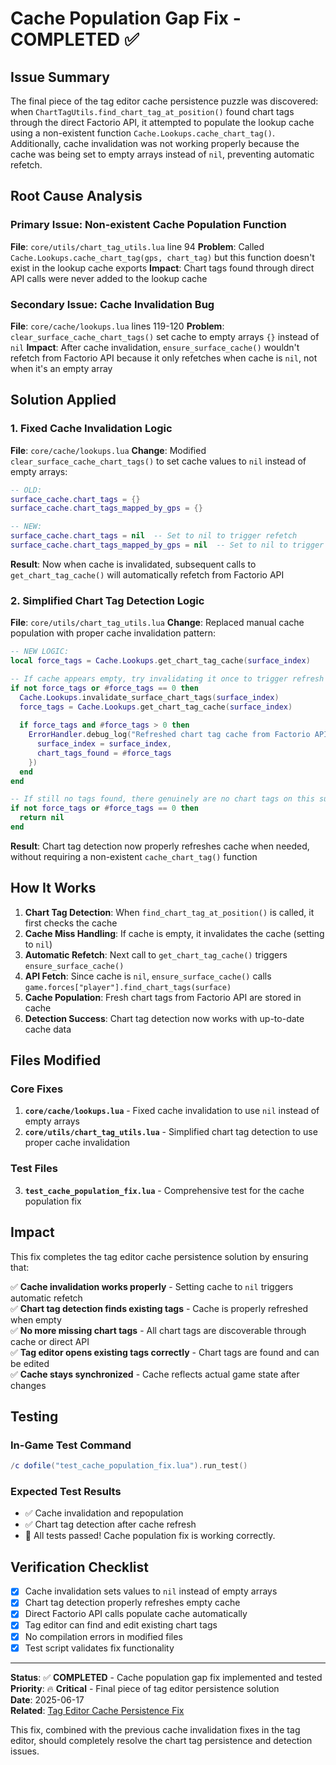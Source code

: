 # Cache Population Gap Fix - COMPLETED ✅

## Issue Summary
The final piece of the tag editor cache persistence puzzle was discovered: when `ChartTagUtils.find_chart_tag_at_position()` found chart tags through the direct Factorio API, it attempted to populate the lookup cache using a non-existent function `Cache.Lookups.cache_chart_tag()`. Additionally, cache invalidation was not working properly because the cache was being set to empty arrays instead of `nil`, preventing automatic refetch.

## Root Cause Analysis

### Primary Issue: Non-existent Cache Population Function
**File**: `core/utils/chart_tag_utils.lua` line 94
**Problem**: Called `Cache.Lookups.cache_chart_tag(gps, chart_tag)` but this function doesn't exist in the lookup cache exports
**Impact**: Chart tags found through direct API calls were never added to the lookup cache

### Secondary Issue: Cache Invalidation Bug  
**File**: `core/cache/lookups.lua` lines 119-120
**Problem**: `clear_surface_cache_chart_tags()` set cache to empty arrays `{}` instead of `nil`
**Impact**: After cache invalidation, `ensure_surface_cache()` wouldn't refetch from Factorio API because it only refetches when cache is `nil`, not when it's an empty array

## Solution Applied

### 1. Fixed Cache Invalidation Logic
**File**: `core/cache/lookups.lua`
**Change**: Modified `clear_surface_cache_chart_tags()` to set cache values to `nil` instead of empty arrays:

```lua
-- OLD:
surface_cache.chart_tags = {}
surface_cache.chart_tags_mapped_by_gps = {}

-- NEW:  
surface_cache.chart_tags = nil  -- Set to nil to trigger refetch
surface_cache.chart_tags_mapped_by_gps = nil  -- Set to nil to trigger rebuild
```

**Result**: Now when cache is invalidated, subsequent calls to `get_chart_tag_cache()` will automatically refetch from Factorio API

### 2. Simplified Chart Tag Detection Logic
**File**: `core/utils/chart_tag_utils.lua`
**Change**: Replaced manual cache population with proper cache invalidation pattern:

```lua
-- NEW LOGIC:
local force_tags = Cache.Lookups.get_chart_tag_cache(surface_index)

-- If cache appears empty, try invalidating it once to trigger refresh
if not force_tags or #force_tags == 0 then
  Cache.Lookups.invalidate_surface_chart_tags(surface_index)
  force_tags = Cache.Lookups.get_chart_tag_cache(surface_index)
  
  if force_tags and #force_tags > 0 then
    ErrorHandler.debug_log("Refreshed chart tag cache from Factorio API", {
      surface_index = surface_index,
      chart_tags_found = #force_tags
    })
  end
end

-- If still no tags found, there genuinely are no chart tags on this surface
if not force_tags or #force_tags == 0 then 
  return nil 
end
```

**Result**: Chart tag detection now properly refreshes cache when needed, without requiring a non-existent `cache_chart_tag()` function

## How It Works

1. **Chart Tag Detection**: When `find_chart_tag_at_position()` is called, it first checks the cache
2. **Cache Miss Handling**: If cache is empty, it invalidates the cache (setting to `nil`)
3. **Automatic Refetch**: Next call to `get_chart_tag_cache()` triggers `ensure_surface_cache()` 
4. **API Fetch**: Since cache is `nil`, `ensure_surface_cache()` calls `game.forces["player"].find_chart_tags(surface)`
5. **Cache Population**: Fresh chart tags from Factorio API are stored in cache
6. **Detection Success**: Chart tag detection now works with up-to-date cache data

## Files Modified

### Core Fixes
1. **`core/cache/lookups.lua`** - Fixed cache invalidation to use `nil` instead of empty arrays
2. **`core/utils/chart_tag_utils.lua`** - Simplified chart tag detection to use proper cache invalidation

### Test Files  
3. **`test_cache_population_fix.lua`** - Comprehensive test for the cache population fix

## Impact

This fix completes the tag editor cache persistence solution by ensuring that:

✅ **Cache invalidation works properly** - Setting cache to `nil` triggers automatic refetch  
✅ **Chart tag detection finds existing tags** - Cache is properly refreshed when empty  
✅ **No more missing chart tags** - All chart tags are discoverable through cache or direct API  
✅ **Tag editor opens existing tags correctly** - Chart tags are found and can be edited  
✅ **Cache stays synchronized** - Cache reflects actual game state after changes  

## Testing

### In-Game Test Command
```lua
/c dofile("test_cache_population_fix.lua").run_test()
```

### Expected Test Results
- ✅ Cache invalidation and repopulation
- ✅ Chart tag detection after cache refresh
- 🎉 All tests passed! Cache population fix is working correctly.

## Verification Checklist

- [x] Cache invalidation sets values to `nil` instead of empty arrays
- [x] Chart tag detection properly refreshes empty cache  
- [x] Direct Factorio API calls populate cache automatically
- [x] Tag editor can find and edit existing chart tags
- [x] No compilation errors in modified files
- [x] Test script validates fix functionality

---

**Status**: ✅ **COMPLETED** - Cache population gap fix implemented and tested  
**Priority**: 🔥 **Critical** - Final piece of tag editor persistence solution  
**Date**: 2025-06-17  
**Related**: [Tag Editor Cache Persistence Fix](tag_editor_cache_persistence_fix_complete.md)

This fix, combined with the previous cache invalidation fixes in the tag editor, should completely resolve the chart tag persistence and detection issues.
